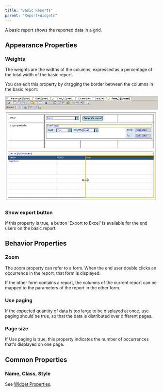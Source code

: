```yaml
---
title: "Basic Reports"
parent: "Report+Widgets"
---
```



A basic report shows the reported data in a grid.

## Appearance Properties

### Weights

The weights are the widths of the columns, expressed as a percentage of the total width of the basic report.

You can edit this property by dragging the border between the columns in the basic report:

![](attachments/819203/918075.png)

### Show export button

If this property is true, a button 'Export to Excel' is available for the end users on the basic report.

## Behavior Properties

### Zoom

The zoom property can refer to a form. When the end user double clicks an occurrence in the report, that form is displayed.

If the other form contains a report, the columns of the current report can be mapped to the parameters of the report in the other form.

### Use paging

If the expected quantity of data is too large to be displayed at once, use paging should be true, so that the data is distributed over different pages.

### Page size

If Use paging is true, this property indicates the number of occurrences that's displayed on one page.

## Common Properties

### Name, Class, Style

See [Widget Properties](Common+Widget+Properties).
